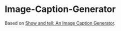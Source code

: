 # Image-Caption-Generator

Based on [Show and tell: An Image Caption Generator](http://arxiv.org/abs/1502.03044).


